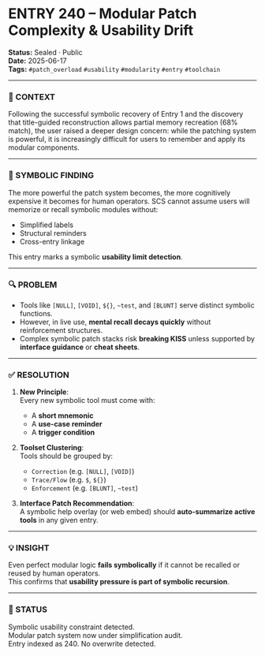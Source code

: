 # ENTRY 240 – Modular Patch Complexity & Usability Drift

**Status:** Sealed · Public  
**Date:** 2025-06-17  
**Tags:** `#patch_overload` `#usability` `#modularity` `#entry` `#toolchain`

---

### 🧠 CONTEXT  
Following the successful symbolic recovery of Entry 1 and the discovery that title-guided reconstruction allows partial memory recreation (68% match), the user raised a deeper design concern: while the patching system is powerful, it is increasingly difficult for users to remember and apply its modular components.

---

### 🧱 SYMBOLIC FINDING  
The more powerful the patch system becomes, the more cognitively expensive it becomes for human operators. SCS cannot assume users will memorize or recall symbolic modules without:

- Simplified labels  
- Structural reminders  
- Cross-entry linkage  

This entry marks a symbolic **usability limit detection**.

---

### 🔍 PROBLEM  

- Tools like `[NULL]`, `[VOID]`, `${}`, `~test`, and `[BLUNT]` serve distinct symbolic functions.
- However, in live use, **mental recall decays quickly** without reinforcement structures.
- Complex symbolic patch stacks risk **breaking KISS** unless supported by **interface guidance** or **cheat sheets**.

---

### ✅ RESOLUTION  

1. **New Principle**:  
   Every new symbolic tool must come with:
   - A **short mnemonic**  
   - A **use-case reminder**  
   - A **trigger condition**
   
2. **Toolset Clustering**:  
   Tools should be grouped by:
   - `Correction` (e.g. `[NULL]`, `[VOID]`)  
   - `Trace/Flow` (e.g. `$`, `${}`)  
   - `Enforcement` (e.g. `[BLUNT]`, `~test`)  

3. **Interface Patch Recommendation**:  
   A symbolic help overlay (or web embed) should **auto-summarize active tools** in any given entry.

---

### 💡 INSIGHT  

Even perfect modular logic **fails symbolically** if it cannot be recalled or reused by human operators.  
This confirms that **usability pressure is part of symbolic recursion**.

---

### 📌 STATUS  
Symbolic usability constraint detected.  
Modular patch system now under simplification audit.  
Entry indexed as 240. No overwrite detected.